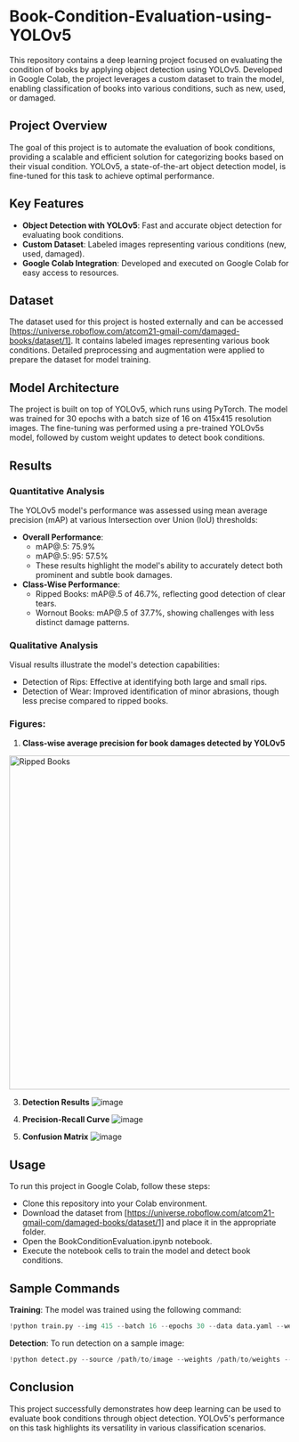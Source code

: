 # Book-Condition-Evaluation-using-YOLOv5
This repository contains a deep learning project focused on evaluating the condition of books by applying object detection using YOLOv5. Developed in Google Colab, the project leverages a custom dataset to train the model, enabling classification of books into various conditions, such as new, used, or damaged.

## Project Overview
The goal of this project is to automate the evaluation of book conditions, providing a scalable and efficient solution for categorizing books based on their visual condition. YOLOv5, a state-of-the-art object detection model, is fine-tuned for this task to achieve optimal performance.

## Key Features
- **Object Detection with YOLOv5**: Fast and accurate object detection for evaluating book conditions.
- **Custom Dataset**: Labeled images representing various conditions (new, used, damaged).
- **Google Colab Integration**: Developed and executed on Google Colab for easy access to resources.

## Dataset
The dataset used for this project is hosted externally and can be accessed [https://universe.roboflow.com/atcom21-gmail-com/damaged-books/dataset/1]. It contains labeled images representing various book conditions. Detailed preprocessing and augmentation were applied to prepare the dataset for model training.

## Model Architecture
The project is built on top of YOLOv5, which runs using PyTorch. The model was trained for 30 epochs with a batch size of 16 on 415x415 resolution images. The fine-tuning was performed using a pre-trained YOLOv5s model, followed by custom weight updates to detect book conditions.

## Results
### Quantitative Analysis
The YOLOv5 model's performance was assessed using mean average precision (mAP) at various Intersection over Union (IoU) thresholds:
- **Overall Performance**:
  - mAP@.5: 75.9%
  - mAP@.5:.95: 57.5%
  - These results highlight the model's ability to accurately detect both prominent and subtle book damages.
- **Class-Wise Performance**:
  - Ripped Books: mAP@.5 of 46.7%, reflecting good detection of clear tears.
  - Wornout Books: mAP@.5 of 37.7%, showing challenges with less distinct damage patterns.
### Qualitative Analysis
Visual results illustrate the model's detection capabilities:
- Detection of Rips: Effective at identifying both large and small rips.
- Detection of Wear: Improved identification of minor abrasions, though less precise compared to ripped books.
### Figures:
1. **Class-wise average precision for book damages detected by YOLOv5**
<img src="[https://github.com/user-attachments/assets/ea671900-994e-4b74-8217-385bcb65478d]" alt="Ripped Books" width="600"/>

3. **Detection Results**
![image](https://github.com/user-attachments/assets/7cfb87c3-5b6d-4d82-9e4a-aec2364da579)

5. **Precision-Recall Curve**
![image](https://github.com/user-attachments/assets/caf68a72-e8c3-4b8f-8353-628ef624099b)

7. **Confusion Matrix**
![image](https://github.com/user-attachments/assets/89bc3380-63cd-4664-bc07-a28c8777fe6e)

## Usage
To run this project in Google Colab, follow these steps:
- Clone this repository into your Colab environment.
- Download the dataset from [https://universe.roboflow.com/atcom21-gmail-com/damaged-books/dataset/1] and place it in the appropriate folder.
- Open the BookConditionEvaluation.ipynb notebook.
- Execute the notebook cells to train the model and detect book conditions.

## Sample Commands
**Training**: The model was trained using the following command:
```python
!python train.py --img 415 --batch 16 --epochs 30 --data data.yaml --weights yolov5s.pt --cache
```
**Detection**: To run detection on a sample image:
```python
!python detect.py --source /path/to/image --weights /path/to/weights --conf 0.25
```

## Conclusion
This project successfully demonstrates how deep learning can be used to evaluate book conditions through object detection. YOLOv5's performance on this task highlights its versatility in various classification scenarios.
